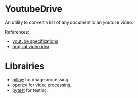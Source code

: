 YoutubeDrive
============
An utility to convert a list of any document to an youtube video.

References:
* [youtube specifications](https://support.google.com/youtube/answer/1722171?hl=en)
* [original video idea](https://www.youtube.com/watch?v=_w6PCHutmb4)

Librairies
==========
* [pillow](https://pillow.readthedocs.io) for image processing.
* [opencv](https://docs.opencv.org/4.x/index.html) for video processing.
* [pytest](https://docs.pytest.org/en/7.1.x/contents.html) for testing.

